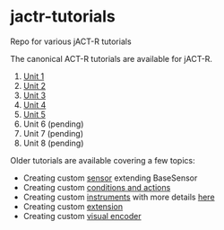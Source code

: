 # jactr-tutorials
Repo for various jACT-R tutorials

The canonical ACT-R tutorials are available for jACT-R.
1. [Unit 1](org.jactr.tutorial.unit1/)
2. [Unit 2](org.jactr.tutorial.unit2/)
3. [Unit 3](org.jactr.tutorial.unit3/)
4. [Unit 4](org.jactr.tutorial.unit4/)
5. [Unit 5](org.jactr.tutorial.unit5/)
6. Unit 6 (pending)
7. Unit 7 (pending)
8. Unit 8 (pending)

Older tutorials are available covering a few topics:
* Creating custom [sensor](https://github.com/amharrison/jactr-tutorials/tree/master/org.commonreality.sensors.example) extending BaseSensor
* Creating custom [conditions and actions](https://github.com/amharrison/jactr-tutorials/tree/master/org.jactr.examples.custom)
* Creating custom [instruments](https://github.com/amharrison/jactr-tutorials/tree/master/org.jactr.examples.timer) with more details [here](http://jactr.org/node/84)
* Creating custom [extension](https://github.com/amharrison/jactr-tutorials/tree/master/org.jactr.examples.tracker)
* Creating custom [visual encoder](https://github.com/amharrison/jactr-tutorials/tree/master/org.jactr.examples.visual)

